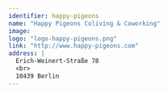 ```yaml
---
identifier: happy-pigeons
name: "Happy Pigeons Coliving & Coworking"
image: 
logo: "logo-happy-pigeons.png"
link: "http://www.happy-pigeons.com"
address: |
  Erich-Weinert-Straße 78
  <br>
  10439 Berlin
---
```

